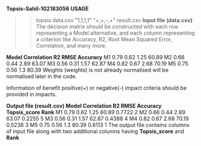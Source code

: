 **Topsis-Sahil-102183056**
**USAGE**
>> topsis data.csv "1,1,1,1" "+,+,-,+" result.csv
**Input file (data.csv)**
The decision matrix should be constructed with each row representing a Model alternative, and each column representing a criterion like Accuracy, R2, Root Mean Squared Error, Correlation, and many more.

**Model	Correlation	R2	RMSE	Accuracy**
M1	0.79	0.62	1.25	60.89
M2	0.66	0.44	2.89	63.07
M3	0.56	0.31	1.57	62.87
M4	0.82	0.67	2.68	70.19
M5	0.75	0.56	1.3	80.39
Weights (weights) is not already normalised will be normalised later in the code.

Information of benefit positive(+) or negative(-) impact criteria should be provided in impacts.


**Output file (result.csv)
Model	Correlation	R2	RMSE	Accuracy	Topsis_score	Rank**
M1	0.79	0.62	1.25	60.89	0.7722	2
M2	0.66	0.44	2.89	63.07	0.2255	5
M3	0.56	0.31	1.57	62.87	0.4388	4
M4	0.82	0.67	2.68	70.19	0.5238	3
M5	0.75	0.56	1.3	80.39	0.8113	1
The output file contains columns of input file along with two additional columns having **Topsis_score** and **Rank**
